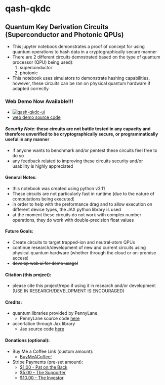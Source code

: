 # qash-qkdc
## Quantum Key Derivation Circuits (Superconductor and Photonic QPUs)
- This jupyter notebook demonstrates a proof of concept for using quantum operations to hash data in a cryptographically secure manner
- There are 2 different circuits demnstrated based on the type of quantum processor (QPU) being used):
  1. superconductor
  2. photonic
- This notebook uses simulators to demonstrate hashing capabilities, however, these circuits can be ran on physical quantum hardware if adapted correctly

### Web Demo Now Available!!!
- [![qash-qkdc-ui](https://static.streamlit.io/badges/streamlit_badge_black_white.svg)](https://qkdc-ui.streamlit.app/)
- [web demo source code](https://github.com/TimeMelt/qash-qkdc-streamlit)

#### *Security Note*: these circuits are not battle tested in any capacity and therefore unverified to be cryptographically secure, or programmatically useful in any manner
- If anyone wants to benchmark and/or pentest these circuits feel free to do so
- any feedback related to improving these circuits security and/or usability is highly appreciated

#### General Notes:
- this notebook was created using python v3.11
- These circuits are not particularly fast in runtime (due to the nature of computations being executed)
- in order to help with the preformance drag and to allow execution on different device types, the JAX python library is used
- at the moment these circuits do not work with complex number operations, they do work with double-precision float values

#### Future Goals:
- Create circuits to target trapped-ion and neutral-atom QPUs
- continue research/development of new and current circuits using physical quantum hardware (whether through the cloud or on-premise access)
- ~~develop web ui for demo usage!~~

#### Citation (this project):
- please cite this project/repo if using it in research and/or development (USE IN RESEARCH/DEVELOPMENT IS ENCOURAGED)

#### Credits:
- quantum libraries provided by PennyLane
  - PennyLane source code [here](https://github.com/PennyLaneAI/pennylane)
- accerlation through Jax library
  - Jax source code [here](https://github.com/google/jax)

#### Donations (optional):
- Buy Me a Coffee Link (custom amount):
  - [BuyMeACoffee!](https://www.buymeacoffee.com/timemelt97l)
- Stripe Payments (pre-set amount):
  - [$1.00 - Pat on the Back](https://buy.stripe.com/8wM8yk21d16o57G3cc)
  - [$5.00 - The Supporter](https://buy.stripe.com/5kA8ykdJVcP6as08wx)
  - [$10.00 - The Investor](https://buy.stripe.com/cN2aGs9tFaGY6bKaEG)
